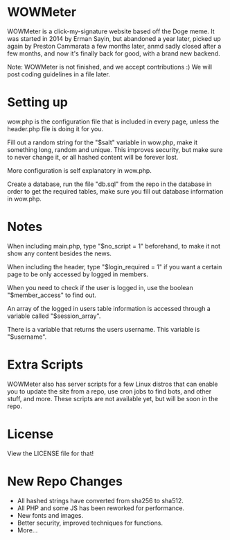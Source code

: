 # WOWMeter
WOWMeter is a click-my-signature website based off the Doge meme. It was started in 2014 by Erman Sayin, but abandoned a year later, picked up again by Preston Cammarata a few months later, anmd sadly closed after a few months, and now it's finally back for good, with a brand new backend.

Note: WOWMeter is not finished, and we accept contributions :) We will post coding guidelines in a file later.

# Setting up
wow.php is the configuration file that is included in every page, unless the header.php file is doing it for you.

Fill out a random string for the "$salt" variable in wow.php, make it something long, random and unique. This improves security, but make sure to never change it, or all hashed content will be forever lost.

More configuration is self explanatory in wow.php.

Create a database, run the file "db.sql" from the repo in the database in order to get the required tables, make sure you fill out database information in wow.php.

# Notes
When including main.php, type "$no_script = 1" beforehand, to make it not show any content besides the news.

When including the header, type "$login_required = 1" if you want a certain page to be only accessed by logged in members.

When you need to check if the user is logged in, use the boolean "$member_access" to find out.

An array of the logged in users table information is accessed through a variable called "$session_array".

There is a variable that returns the users username. This variable is "$username".

# Extra Scripts
WOWMeter also has server scripts for a few Linux distros that can enable you to update the site from a repo, use cron jobs to find bots, and other stuff, and more. These scripts are not available yet, but will be soon in the repo.

# License
View the LICENSE file for that!

# New Repo Changes
+ All hashed strings have converted from sha256 to sha512.
+ All PHP and some JS has been reworked for performance.
+ New fonts and images.
+ Better security, improved techniques for functions.
+ More...
